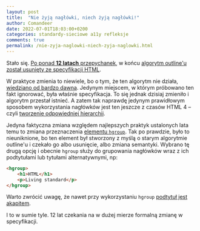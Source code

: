 ```yaml
---
layout: post
title:  "Nie żyją nagłówki, niech żyją nagłówki!"
author: Comandeer
date: 2022-07-01T18:03:00+0200
categories: standardy-sieciowe a11y refleksje
comments: true
permalink: /nie-zyja-naglowki-niech-zyja-naglowki.html
---
```


Stało się. [Po ponad **12 latach** przepychanek](https://html5accessibility.com/stuff/2022/04/05/12-years-beyond-a-html-joke/), w końcu [algorytm outline'u został usunięty ze specyfikacji HTML](https://github.com/whatwg/html/commit/6682bdeee6fb08f5972bea92064fe250f1b4ec9c).

W praktyce zmienia to niewiele, bo o tym, że ten algorytm nie działa, [wiedziano od bardzo dawna](https://www.tpgi.com/html5-document-outline/). Jedynym miejscem, w którym próbowano ten fakt ignorować, była właśnie specyfikacja. To się jednak dzisiaj zmieniło i algorytm przestał istnieć. A zatem tak naprawdę jedynym prawidłowym sposobem wykorzystania nagłówków jest ten jeszcze z czasów HTML 4 – czyli [tworzenie odpowiedniej hierarchii](https://blog.comandeer.pl/o-naglowkach-slow-kilka.html#znaczenie-nag%C5%82%C3%B3wk%C3%B3w).

Jedyna faktyczna zmiana względem najlepszych praktyk ustalonych lata temu to zmiana przeznaczenia [elementu `hgroup`](https://html.spec.whatwg.org/multipage/sections.html#the-hgroup-element). Tak po prawdzie, było to nieuniknione, bo ten element był stworzony z myślą o starym algorytmie outline'u i czekało go albo usunięcie, albo zmiana semantyki. Wybrano tę drugą opcję i obecnie `hgroup` służy do grupowania nagłówków wraz z ich podtytułami lub tytułami alternatywnymi, np:

```html
<hgroup>
	<h1>HTML</h1>
	<p>Living standard</p>
</hgroup>
```

Warto zwrócić uwagę, że nawet przy wykorzystaniu `hgroup` [podtytuł jest akapitem](https://blog.comandeer.pl/o-naglowkach-slow-kilka.html#podtytu%C5%82y).

I to w sumie tyle. 12 lat czekania na w dużej mierze formalną zmianę w specyfikacji.

